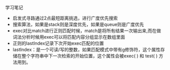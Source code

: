 学习笔记

- 启发式寻路通过2点最短距离挑选，进行广度优先搜索
- 搜索算法，如果是stack则是深度优先，如果是queue则是广度优先
- exec对比match进行正则匹配时候，match是将所有结果一次输出来,而在做词法分析时候用exec可以将匹配内容分组显示在数组里面
- 正则的lastIndex记录下次开始exec匹配的位置
- lastIndex：是一个可读/写的整数，如果匹配模式中带有g修饰符，这个属性存储在整个字符串中下一次检索的开始位置，这个属性会被exec( ) 和 test( ) 方法用到。
